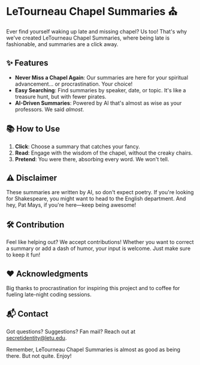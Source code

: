 # LeTourneau Chapel Summaries :church:

Ever find yourself waking up late and missing chapel? Us too! That's why we've created LeTourneau Chapel Summaries, where being late is fashionable, and summaries are a click away.

## :sparkles: Features

- **Never Miss a Chapel Again**: Our summaries are here for your spiritual advancement... or procrastination. Your choice!
- **Easy Searching**: Find summaries by speaker, date, or topic. It's like a treasure hunt, but with fewer pirates.
- **AI-Driven Summaries**: Powered by AI that's almost as wise as your professors. We said *almost*.

## :books: How to Use

1. **Click**: Choose a summary that catches your fancy.
2. **Read**: Engage with the wisdom of the chapel, without the creaky chairs.
3. **Pretend**: You were there, absorbing every word. We won't tell.

## :warning: Disclaimer

These summaries are written by AI, so don't expect poetry. If you're looking for Shakespeare, you might want to head to the English department. And hey, Pat Mays, if you're here—keep being awesome!

## :hammer_and_wrench: Contribution

Feel like helping out? We accept contributions! Whether you want to correct a summary or add a dash of humor, your input is welcome. Just make sure to keep it fun!

## :heart: Acknowledgments

Big thanks to procrastination for inspiring this project and to coffee for fueling late-night coding sessions.

## :mailbox_with_mail: Contact

Got questions? Suggestions? Fan mail? Reach out at [secretidentity@letu.edu](mailto:05.mutiny-taboos@icloud.com).

Remember, LeTourneau Chapel Summaries is almost as good as being there. But not quite. Enjoy!
